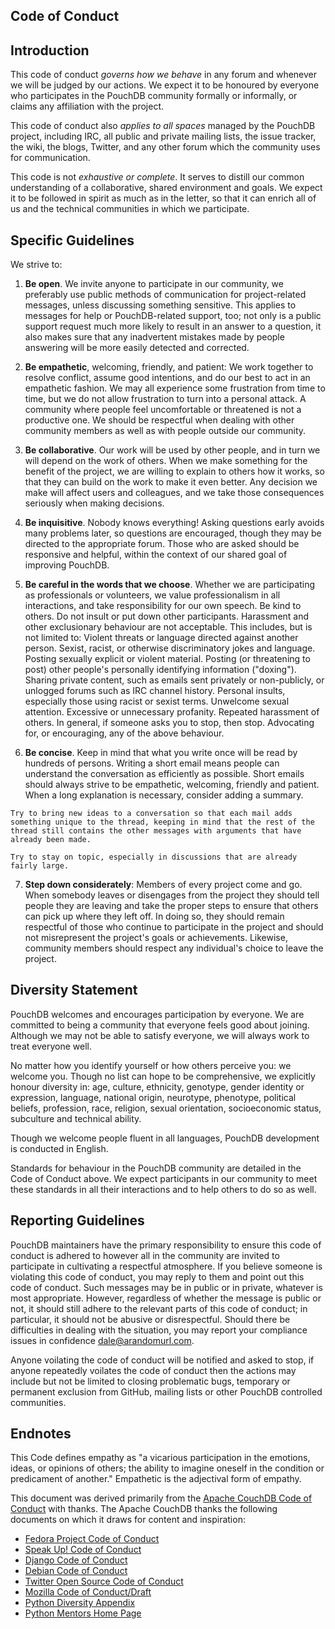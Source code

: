 Code of Conduct
---------------

Introduction
------------

This code of conduct *governs how we behave* in any forum and whenever we will be judged by our actions. We expect it to be honoured by everyone who participates in the PouchDB community formally or informally, or claims any affiliation with the project.

This code of conduct also *applies to all spaces* managed by the PouchDB project, including IRC, all public and private mailing lists, the issue tracker, the wiki, the blogs, Twitter, and any other forum which the community uses for communication.

This code is not *exhaustive or complete*. It serves to distill our common understanding of a collaborative, shared environment and goals. We expect it to be followed in spirit as much as in the letter, so that it can enrich all of us and the technical communities in which we participate.

Specific Guidelines
-------------------

We strive to:

  1. **Be open**. We invite anyone to participate in our community, we preferably use public methods of communication for project-related messages, unless discussing something sensitive. This applies to messages for help or PouchDB-related support, too; not only is a public support request much more likely to result in an answer to a question, it also makes sure that any inadvertent mistakes made by people answering will be more easily detected and corrected.

  2. **Be empathetic**, welcoming, friendly, and patient: We work together to resolve conflict, assume good intentions, and do our best to act in an empathetic fashion. We may all experience some frustration from time to time, but we do not allow frustration to turn into a personal attack. A community where people feel uncomfortable or threatened is not a productive one. We should be respectful when dealing with other community members as well as with people outside our community.

  3. **Be collaborative**. Our work will be used by other people, and in turn we will depend on the work of others. When we make something for the benefit of the project, we are willing to explain to others how it works, so that they can build on the work to make it even better. Any decision we make will affect users and colleagues, and we take those consequences seriously when making decisions.

  4. **Be inquisitive**. Nobody knows everything! Asking questions early avoids many problems later, so questions are encouraged, though they may be directed to the appropriate forum. Those who are asked should be responsive and helpful, within the context of our shared goal of improving PouchDB.

  5. **Be careful in the words that we choose**. Whether we are participating as professionals or volunteers, we value professionalism in all interactions, and take responsibility for our own speech. Be kind to others. Do not insult or put down other participants. Harassment and other exclusionary behaviour are not acceptable. This includes, but is not limited to:
    Violent threats or language directed against another person.
    Sexist, racist, or otherwise discriminatory jokes and language.
    Posting sexually explicit or violent material.
    Posting (or threatening to post) other people's personally identifying information ("doxing").
    Sharing private content, such as emails sent privately or non-publicly, or unlogged forums such as IRC channel history.
    Personal insults, especially those using racist or sexist terms.
    Unwelcome sexual attention.
    Excessive or unnecessary profanity.
    Repeated harassment of others. In general, if someone asks you to stop, then stop.
    Advocating for, or encouraging, any of the above behaviour.

  6. **Be concise**. Keep in mind that what you write once will be read by hundreds of persons. Writing a short email means people can understand the conversation as efficiently as possible. Short emails should always strive to be empathetic, welcoming, friendly and patient. When a long explanation is necessary, consider adding a summary.

    Try to bring new ideas to a conversation so that each mail adds something unique to the thread, keeping in mind that the rest of the thread still contains the other messages with arguments that have already been made.

    Try to stay on topic, especially in discussions that are already fairly large.

  7. **Step down considerately**: Members of every project come and go. When somebody leaves or disengages from the project they should tell people they are leaving and take the proper steps to ensure that others can pick up where they left off. In doing so, they should remain respectful of those who continue to participate in the project and should not misrepresent the project's goals or achievements. Likewise, community members should respect any individual's choice to leave the project.

Diversity Statement
-------------------

PouchDB welcomes and encourages participation by everyone. We are committed to being a community that everyone feels good about joining. Although we may not be able to satisfy everyone, we will always work to treat everyone well.

No matter how you identify yourself or how others perceive you: we welcome you. Though no list can hope to be comprehensive, we explicitly honour diversity in: age, culture, ethnicity, genotype, gender identity or expression, language, national origin, neurotype, phenotype, political beliefs, profession, race, religion, sexual orientation, socioeconomic status, subculture and technical ability.

Though we welcome people fluent in all languages, PouchDB development is conducted in English.

Standards for behaviour in the PouchDB community are detailed in the Code of Conduct above. We expect participants in our community to meet these standards in all their interactions and to help others to do so as well.


Reporting Guidelines
--------------------

PouchDB maintainers have the primary responsibility to ensure this code of conduct is adhered to however all in the community are invited to participate in cultivating a respectful atmosphere. If you believe someone is violating this code of conduct, you may reply to them and point out this code of conduct. Such messages may be in public or in private, whatever is most appropriate. However, regardless of whether the message is public or not, it should still adhere to the relevant parts of this code of conduct; in particular, it should not be abusive or disrespectful. Should there be difficulties in dealing with the situation, you may report your compliance issues in confidence dale@arandomurl.com.

Anyone voilating the code of conduct will be notified and asked to stop, if anyone repeatedly voilates the code of conduct then the actions may include but not be limited to closing problematic bugs, temporary or permanent exclusion from GitHub, mailing lists or other PouchDB controlled communities.

Endnotes
--------

This Code defines empathy as "a vicarious participation in the emotions, ideas, or opinions of others; the ability to imagine oneself in the condition or predicament of another." Empathetic is the adjectival form of empathy.

This document was derived primarily from the [Apache CouchDB Code of Conduct](http://couchdb.apache.org/conduct.html) with thanks. The Apache CouchDB thanks the following documents on which it draws for content and inspiration:

 * [Fedora Project Code of Conduct](http://fedoraproject.org/code-of-conduct)
 * [Speak Up! Code of Conduct](http://speakup.io/coc.html)
 * [Django Code of Conduct](https://www.djangoproject.com/conduct/)
 * [Debian Code of Conduct](http://www.debian.org/vote/2014/vote_002)
 * [Twitter Open Source Code of Conduct](https://github.com/twitter/code-of-conduct/blob/master/code-of-conduct.md)
 * [Mozilla Code of Conduct/Draft](https://wiki.mozilla.org/Code_of_Conduct/Draft#Conflicts_of_Interest)
 * [Python Diversity Appendix](https://www.python.org/community/diversity/)
 * [Python Mentors Home Page](http://pythonmentors.com/)
